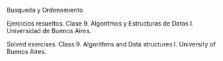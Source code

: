 Busqueda y Ordenamiento

Ejercicios resueltos. Clase 9. Algoritmos y Estructuras de Datos I. Universidad de Buenos Aires.

Solved exercises. Class 9. Algorithms and Data structures I. University of Buenos Aires.
